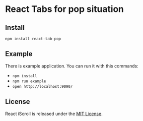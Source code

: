 # React Tabs for pop situation

## Install

    npm install react-tab-pop

## Example

There is example application. You can run it with this commands:

- `npm install`
- `npm run example`
- `open http://localhost:9090/`

## License

React iScroll is released under the [MIT License](http://www.opensource.org/licenses/MIT).
